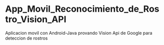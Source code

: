# App_Movil_Reconocimiento_de_Rostro_Vision_API
Aplicacion movil con Android-Java provando Vision Api de Google para deteccion de rostros
